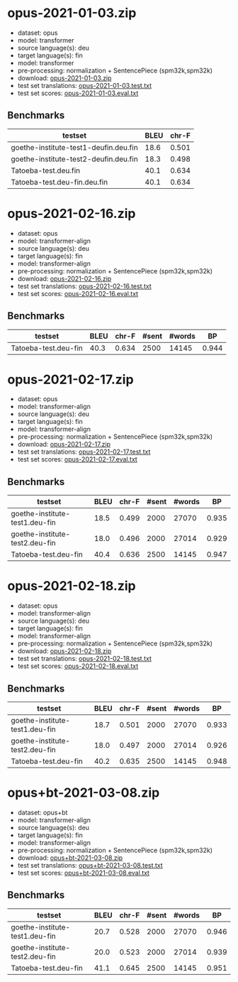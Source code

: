 # opus-2021-01-03.zip

* dataset: opus
* model: transformer
* source language(s): deu
* target language(s): fin
* model: transformer
* pre-processing: normalization + SentencePiece (spm32k,spm32k)
* download: [opus-2021-01-03.zip](https://object.pouta.csc.fi/Tatoeba-MT-models/deu-fin/opus-2021-01-03.zip)
* test set translations: [opus-2021-01-03.test.txt](https://object.pouta.csc.fi/Tatoeba-MT-models/deu-fin/opus-2021-01-03.test.txt)
* test set scores: [opus-2021-01-03.eval.txt](https://object.pouta.csc.fi/Tatoeba-MT-models/deu-fin/opus-2021-01-03.eval.txt)

## Benchmarks

| testset               | BLEU  | chr-F |
|-----------------------|-------|-------|
| goethe-institute-test1-deufin.deu.fin 	| 18.6 	| 0.501 |
| goethe-institute-test2-deufin.deu.fin 	| 18.3 	| 0.498 |
| Tatoeba-test.deu.fin 	| 40.1 	| 0.634 |
| Tatoeba-test.deu-fin.deu.fin 	| 40.1 	| 0.634 |







# opus-2021-02-16.zip

* dataset: opus
* model: transformer-align
* source language(s): deu
* target language(s): fin
* model: transformer-align
* pre-processing: normalization + SentencePiece (spm32k,spm32k)
* download: [opus-2021-02-16.zip](https://object.pouta.csc.fi/Tatoeba-MT-models/deu-fin/opus-2021-02-16.zip)
* test set translations: [opus-2021-02-16.test.txt](https://object.pouta.csc.fi/Tatoeba-MT-models/deu-fin/opus-2021-02-16.test.txt)
* test set scores: [opus-2021-02-16.eval.txt](https://object.pouta.csc.fi/Tatoeba-MT-models/deu-fin/opus-2021-02-16.eval.txt)

## Benchmarks

| testset | BLEU  | chr-F | #sent | #words | BP |
|---------|-------|-------|-------|--------|----|
| Tatoeba-test.deu-fin 	| 40.3 	| 0.634 	| 2500 	| 14145 	| 0.944 |







# opus-2021-02-17.zip

* dataset: opus
* model: transformer-align
* source language(s): deu
* target language(s): fin
* model: transformer-align
* pre-processing: normalization + SentencePiece (spm32k,spm32k)
* download: [opus-2021-02-17.zip](https://object.pouta.csc.fi/Tatoeba-MT-models/deu-fin/opus-2021-02-17.zip)
* test set translations: [opus-2021-02-17.test.txt](https://object.pouta.csc.fi/Tatoeba-MT-models/deu-fin/opus-2021-02-17.test.txt)
* test set scores: [opus-2021-02-17.eval.txt](https://object.pouta.csc.fi/Tatoeba-MT-models/deu-fin/opus-2021-02-17.eval.txt)

## Benchmarks

| testset | BLEU  | chr-F | #sent | #words | BP |
|---------|-------|-------|-------|--------|----|
| goethe-institute-test1.deu-fin 	| 18.5 	| 0.499 	| 2000 	| 27070 	| 0.935 |
| goethe-institute-test2.deu-fin 	| 18.0 	| 0.496 	| 2000 	| 27014 	| 0.929 |
| Tatoeba-test.deu-fin 	| 40.4 	| 0.636 	| 2500 	| 14145 	| 0.947 |







# opus-2021-02-18.zip

* dataset: opus
* model: transformer-align
* source language(s): deu
* target language(s): fin
* model: transformer-align
* pre-processing: normalization + SentencePiece (spm32k,spm32k)
* download: [opus-2021-02-18.zip](https://object.pouta.csc.fi/Tatoeba-MT-models/deu-fin/opus-2021-02-18.zip)
* test set translations: [opus-2021-02-18.test.txt](https://object.pouta.csc.fi/Tatoeba-MT-models/deu-fin/opus-2021-02-18.test.txt)
* test set scores: [opus-2021-02-18.eval.txt](https://object.pouta.csc.fi/Tatoeba-MT-models/deu-fin/opus-2021-02-18.eval.txt)

## Benchmarks

| testset | BLEU  | chr-F | #sent | #words | BP |
|---------|-------|-------|-------|--------|----|
| goethe-institute-test1.deu-fin 	| 18.7 	| 0.501 	| 2000 	| 27070 	| 0.933 |
| goethe-institute-test2.deu-fin 	| 18.0 	| 0.497 	| 2000 	| 27014 	| 0.926 |
| Tatoeba-test.deu-fin 	| 40.2 	| 0.635 	| 2500 	| 14145 	| 0.948 |







# opus+bt-2021-03-08.zip

* dataset: opus+bt
* model: transformer-align
* source language(s): deu
* target language(s): fin
* model: transformer-align
* pre-processing: normalization + SentencePiece (spm32k,spm32k)
* download: [opus+bt-2021-03-08.zip](https://object.pouta.csc.fi/Tatoeba-MT-models/deu-fin/opus+bt-2021-03-08.zip)
* test set translations: [opus+bt-2021-03-08.test.txt](https://object.pouta.csc.fi/Tatoeba-MT-models/deu-fin/opus+bt-2021-03-08.test.txt)
* test set scores: [opus+bt-2021-03-08.eval.txt](https://object.pouta.csc.fi/Tatoeba-MT-models/deu-fin/opus+bt-2021-03-08.eval.txt)

## Benchmarks

| testset | BLEU  | chr-F | #sent | #words | BP |
|---------|-------|-------|-------|--------|----|
| goethe-institute-test1.deu-fin 	| 20.7 	| 0.528 	| 2000 	| 27070 	| 0.946 |
| goethe-institute-test2.deu-fin 	| 20.0 	| 0.523 	| 2000 	| 27014 	| 0.939 |
| Tatoeba-test.deu-fin 	| 41.1 	| 0.645 	| 2500 	| 14145 	| 0.951 |

